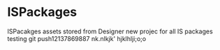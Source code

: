 # ISPackages
ISPacakges assets stored from Designer
new projec for all IS packages
testing git push12137869887
nk.nlkjk'
hjklhlji;o;o
